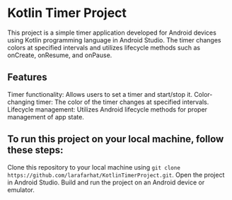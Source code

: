 <h1>Kotlin Timer Project</h1>

This project is a simple timer application developed for Android devices using Kotlin programming language in Android Studio. The timer changes colors at specified intervals and utilizes lifecycle methods such as onCreate, onResume, and onPause.

<h2>Features</h2>

Timer functionality: Allows users to set a timer and start/stop it.
Color-changing timer: The color of the timer changes at specified intervals.
Lifecycle management: Utilizes Android lifecycle methods for proper management of app state.


<h2>To run this project on your local machine, follow these steps:</h2>

Clone this repository to your local machine using `git clone https://github.com/larafarhat/KotlinTimerProject.git`.
Open the project in Android Studio.
Build and run the project on an Android device or emulator.

